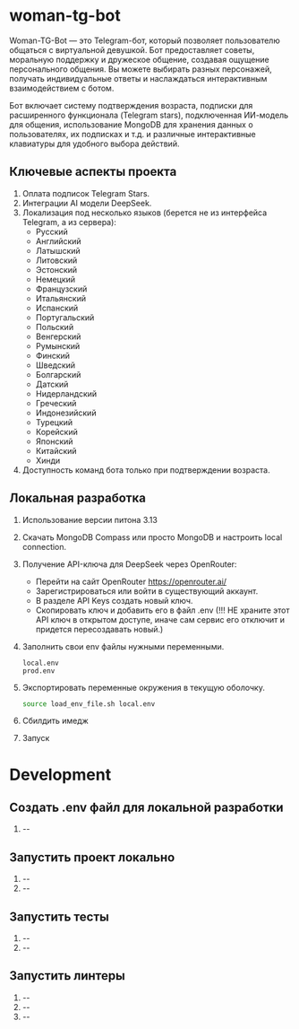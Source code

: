 # woman-tg-bot

Woman-TG-Bot — это Telegram-бот, который позволяет
пользователю общаться с виртуальной девушкой.
Бот предоставляет советы, моральную поддержку
и дружеское общение, создавая ощущение персонального
общения. Вы можете выбирать разных персонажей,
получать индивидуальные ответы и наслаждаться
интерактивным взаимодействием с ботом.

Бот включает систему подтверждения возраста,
подписки для расширенного функционала (Telegram stars),
подключенная ИИ-модель для общения, использование
MongoDB для хранения данных о пользователях,
их подписках и т.д. и различные
интерактивные клавиатуры для удобного выбора
действий.

## Ключевые аспекты проекта

1. Оплата подписок Telegram Stars.
2. Интеграции AI модели DeepSeek.
3. Локализация под несколько языков
(берется не из интерфейса Telegram, а из сервера):
    - Русский
    - Английский
    - Латышский
    - Литовский
    - Эстонский
    - Немецкий
    - Французский
    - Итальянский
    - Испанский
    - Португальский
    - Польский
    - Венгерский
    - Румынский
    - Финский
    - Шведский
    - Болгарский
    - Датский
    - Нидерландский
    - Греческий
    - Индонезийский
    - Турецкий
    - Корейский
    - Японский
    - Китайский
    - Хинди
4. Доступность команд бота только при подтверждении возраста.

## Локальная разработка

1. Использование версии питона 3.13

2. Скачать MongoDB Compass или просто MongoDB и настроить local connection.

3. Получение API-ключа для DeepSeek через OpenRouter:
   - Перейти на сайт OpenRouter https://openrouter.ai/
   - Зарегистрироваться или войти в существующий аккаунт.
   - В разделе API Keys создать новый ключ.
   - Скопировать ключ и добавить его в файл .env (!!! НЕ храните
   этот API ключ в открытом доступе, иначе сам сервис его
   отключит и придется пересоздавать новый.)

4. Заполнить свои env файлы нужными переменными.
    ```
   local.env
   prod.env
   ```

5. Экспортировать переменные окружения в текущую оболочку.
    ```bash
    source load_env_file.sh local.env
    ```

6. Сбилдить имедж

7. Запуск

# Development

## Создать .env файл для локальной разработки

1. --

## Запустить проект локально

1. --
2. --

## Запустить тесты

1. --
2. --

## Запустить линтеры

1. --
2. --
3. --
